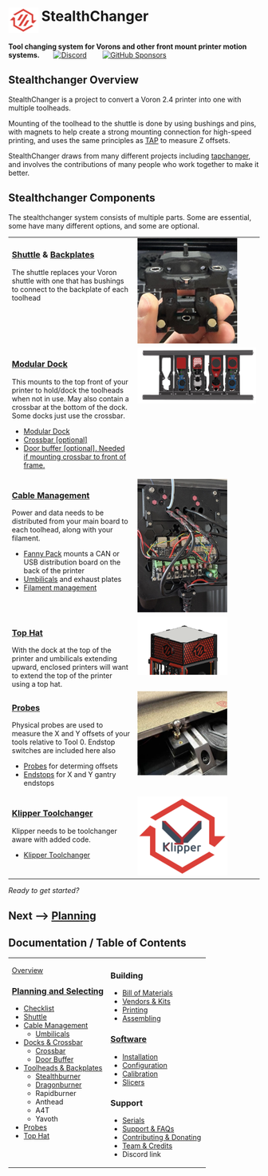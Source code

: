 # <img src="https://github.com/DraftShift/Stealthchanger/blob/main/media/Stealthchanger_logo.png?raw=true" height="50" align="top" /> StealthChanger

<b>Tool changing system for Vorons and other front mount printer motion systems.</b>&nbsp;&nbsp;&nbsp;&nbsp;&nbsp;&nbsp;
 <a href="https://discord.gg/draftshift" target="_blank" alt="Join our Discord">![Discord](https://img.shields.io/discord/1226846451028725821?logo=discord&logoColor=%23ffffff&label=Join%20our%20Discord&labelColor=%237785cc&color=%23adf5ff)</a>
&nbsp;&nbsp;&nbsp;&nbsp;&nbsp;&nbsp;
<a href="https://github.com/sponsors/DraftShift" target="_blank" alt="Sponsor Us">![GitHub Sponsors](https://img.shields.io/github/sponsors/DraftShift?logo=githubsponsors&label=Sponsors&labelColor=rgb(246%2C%20248%2C%20250)&color=rgb(191%2C%2057%2C%20137))</a>


## Stealthchanger Overview
StealthChanger is a project to convert a Voron 2.4 printer into one with multiple toolheads.

Mounting of the toolhead to the shuttle is done by using bushings and pins, with magnets to help create a strong mounting connection for high-speed printing, and uses the same principles as [TAP](https://github.com/VoronDesign/Voron-Tap) to measure Z offsets.

StealthChanger draws from many different projects including [tapchanger](https://github.com/viesturz/tapchanger), and involves the contributions of many people who work together to make it better. 

## Stealthchanger Components
The stealthchanger system consists of multiple parts. Some are essential, some have many different options, and some are optional. 

<table>
 <tr><td valign="top" width="50%"><h3><a href="/Documentation/Shuttle.md">Shuttle</a> & <a href="/Documentation/Toolheads.md">Backplates</a></h3>
The shuttle replaces your Voron shuttle with one that has bushings to connect to the backplate of each toolhead
</td><td valign="top" width="50%">
<img src="/media/Shuttle/shuttle.jpg" width="200">
</td></tr>
 
<tr><td valign="top" width="50%"><h3><a href="/Documentation/Docks.md">Modular Dock</a></h3>
This mounts to the top front of your printer to hold/dock the toolheads when not in use. May also contain a crossbar at the bottom of the dock. Some docks just use the crossbar. <br>
<ul>
<li><a href="/Documentation/Docks.md">Modular Dock</a></li>
<li><a href="/Documentation/Crossbar.md">Crossbar [optional]</a></li>
<li><a href="/Documentation/DoorBuffer.md">Door buffer [optional]. Needed if mounting crossbar to front of frame.</li>
</td><td valign="top" width="50%">
<img src="/media/Dock/dock_front.png" width="400">
</td></tr>

<tr><td valign="top" width="50%"><h3><a href="/Documentation/CableManagement.md">Cable Management</a></h3>
Power and data needs to be distributed from your main board to each toolhead, along with your filament.  
<ul>
<li><a href="/Documentation/FannyPack.md">Fanny Pack</a> mounts a CAN or USB distribution board on the back of the printer</li>
<li><a href="/Documentation/Umbilicals.md">Umbilicals</a> and exhaust plates</li>
<li><a href="/Documentation/FilamentManagement.md">Filament management</a></li>
</ul>
</td><td valign="top" width="50%">
<img src="/media/CableManagement/wire_management.jpg" width="180">
</td></tr>

<tr><td valign="top" width="50%"><h3><a href="/Documentation/TopHat.md">Top Hat</a></h3>
With the dock at the top of the printer and umbilicals extending upward, enclosed printers will want to extend the top of the printer using a top hat.  
</td><td valign="top" width="50%">
<img src="/media/TopHat/printed_tophat.png" width="180">
</td></tr>

<tr><td valign="top" width="50%"><h3><a href="/Documentation/Probes.md">Probes</a></h3>
Physical probes are used to measure the X and Y offsets of your tools relative to Tool 0. Endstop switches are included here also
<ul>
<li><a href="/Documentation/Probes.md">Probes</a> for determing offsets</li>
<li><a href="/Documentation/Endstops.md">Endstops</a> for X and Y gantry endstops</li>
</ul>
</td><td valign="top" width="50%">
<img src="/media/Probes/sexball-probe.jpg" width="180">
</td></tr>

<tr><td valign="top" width="50%"><h3><a href="/Documentation/Software.md">Klipper Toolchanger</a></h3>
Klipper needs to be toolchanger aware with added code.
<ul>
<li><a href="/Documentation/Software.md">Klipper Toolchanger</a></li>
</ul>
</td><td valign="top" width="50%">
<img src="/media/Logos/klipper_toolchanger_logo.png" width="180">
</td></tr>

</table>

<em>Ready to get started?</em>

## Next --> [Planning](/Documentation/Planning.md)


## Documentation / Table of Contents

<table><tr><td width="50%" valign="top">
 
[Overview](/Readme.md)

### [Planning and Selecting](/Documentation/Planning.md)
- [Checklist](/Documentation/Checklist.md)
- [Shuttle](/Documentation/Shuttle.md)
- [Cable Management](/Documentation/CableManagement.md)
  - [Umbilicals](/Documentation/Umbilicals.md)
- [Docks & Crossbar](/Documentation/Docks.md)
  - [Crossbar](/Documentation/CrossbarUmbilicals.md)
  - [Door Buffer](/Documentation/DoorBuffer.md)
- [Toolheads & Backplates](/Documentation/Toolheads.md)
  - [Stealthburner](/Documentation/Stealthburner.md)
  - [Dragonburner](/Documentation/Dragonburner.md)
  - Rapidburner
  - Anthead
  - A4T
  - Yavoth
- [Probes](/Documentation/Probes.md)
- [Top Hat](/Documentation/TopHat.md)

</td><td width="50%" valign="top">
 
### Building
- [Bill of Materials](/Documentation/Bill-of-Materials.md)
- [Vendors & Kits](/DocumentationVendors-and-Kits.md)
- [Printing](/Documentation/Printing.md)
- [Assembling](/Documentation/Assembling.md)

### [Software](/Documentation/Software.md)
- [Installation](/Documentation/Installation.md)
- [Configuration](/Documentation/Configuration.md)
- [Calibration](/Documentation/Calibration.md)
- [Slicers](/Documentation/Slicers.md)

### Support
- [Serials](/Documentation/Serials.md)
- [Support & FAQs](/Documentation/Support-and-FAQs.md)
- [Contributing & Donating](/Documentation/Contributing-and-Donating.md)
- [Team & Credits](/Documentation/Team-and-Credits.md)
- Discord link
</td></tr></table>






